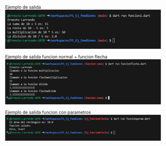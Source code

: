 Ejemplo de salida
![alt text](image.png)

Ejemplo de salida funcion normal + funcion flecha
![alt text](image-1.png)

Ejemplo de salida funcion con parametros
![alt text](image-2.png)